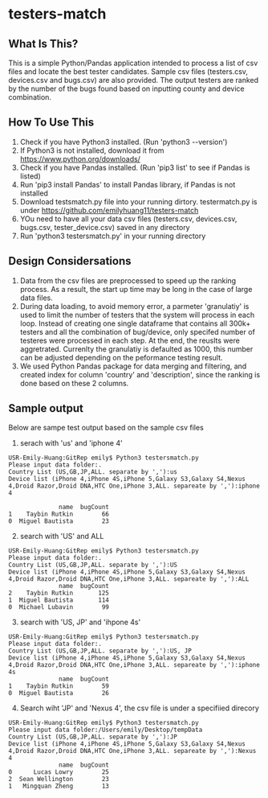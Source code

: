 # testers-match

What Is This?
-------------

This is a simple Python/Pandas application intended to process a list of csv files and locate the best tester candidates. Sample csv files (testers.csv, devices.csv and bugs.csv) are also provided. The output testers are ranked by the number of the bugs found based on inputting county and device combination. 

How To Use This
---------------

1. Check if you have Python3 installed. (Run 'python3 --version')
2. If Python3 is not installed, download it from https://www.python.org/downloads/
3. Check if you have Pandas installed. (Run 'pip3 list' to see if Pandas is listed)
3. Run 'pip3 install Pandas' to install Pandas library, if Pandas is not installed
4. Download testsmatch.py file into your running dirtory. testermatch.py is under
       https://github.com/emilyhuang11/testers-match
5. YOu need to have all your data csv files (testers.csv, devices.csv, bugs.csv, tester_device.csv) saved in any directory
6. Run 'python3 testersmatch.py' in your running directory


Design Considersations
-------
1. Data from the csv files are preprocessed to speed up the ranking process. As a result, the start up time may be long in the case of large data files. 
2. During data loading, to avoid memory error, a parmeter 'granulatiy' is used to limit the number of testers that the system will process in each loop.  Instead of creating one single dataframe that contains all 300k+ testers and all the combination of bug/device, only specifed number of testeres were processed in each step. At the end, the reuslts were aggretrated. Currenlty the granulatiy is defaulted as 1000, this number can be adjusted depending on the peformance testing result. 
2. We used Python Pandas package for data merging and filtering, and created index for column 'country' and 'description', since the ranking is done based on these 2 columns. 

Sample output
-------
Below are sampe test output based on the sample csv files 
1. serach with 'us' and 'iphone 4'
```
USR-Emily-Huang:GitRep emily$ Python3 testersmatch.py
Please input data folder:.
Country List (US,GB,JP,ALL. separate by ','):us
Device list (iPhone 4,iPhone 4S,iPhone 5,Galaxy S3,Galaxy S4,Nexus 4,Droid Razor,Droid DNA,HTC One,iPhone 3,ALL. separeate by ','):iphone 4

              name  bugCount
1    Taybin Rutkin        66
0  Miguel Bautista        23
```
2. search with 'US' and ALL

```
USR-Emily-Huang:GitRep emily$ Python3 testersmatch.py
Please input data folder:.    
Country List (US,GB,JP,ALL. separate by ','):US
Device list (iPhone 4,iPhone 4S,iPhone 5,Galaxy S3,Galaxy S4,Nexus 4,Droid Razor,Droid DNA,HTC One,iPhone 3,ALL. separeate by ','):ALL
              name  bugCount
2    Taybin Rutkin       125
1  Miguel Bautista       114
0  Michael Lubavin        99
```

3. search with 'US,  JP' and 'ihpone 4s'

```
USR-Emily-Huang:GitRep emily$ Python3 testersmatch.py
Please input data folder:.
Country List (US,GB,JP,ALL. separate by ','):US, JP
Device list (iPhone 4,iPhone 4S,iPhone 5,Galaxy S3,Galaxy S4,Nexus 4,Droid Razor,Droid DNA,HTC One,iPhone 3,ALL. separeate by ','):iphone 4s
              name  bugCount
1    Taybin Rutkin        59
0  Miguel Bautista        26
```
4. Search wiht 'JP' and 'Nexus 4', the csv file is under a specifiied direcory

```
USR-Emily-Huang:GitRep emily$ Python3 testersmatch.py
Please input data folder:/Users/emily/Desktop/tempData
Country List (US,GB,JP,ALL. separate by ','):JP
Device list (iPhone 4,iPhone 4S,iPhone 5,Galaxy S3,Galaxy S4,Nexus 4,Droid Razor,Droid DNA,HTC One,iPhone 3,ALL. separeate by ','):Nexus 4
              name  bugCount
0      Lucas Lowry        25
2  Sean Wellington        23
1   Mingquan Zheng        13

```




